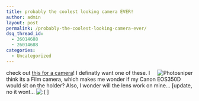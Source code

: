 ```yaml
---
title: probably the coolest looking camera EVER!
author: admin
layout: post
permalink: /probably-the-coolest-looking-camera-ever/
dsq_thread_id:
  - 26014688
  - 26014688
categories:
  - Uncategorized
---
```

<img alt=Photosniper src="http://static.flickr.com/36/125162462\_5b70dac86f\_m.jpg" align=right>check out [this for a camera][1]!&nbsp;I definatly want one of these. I think its a Film camera, which makes me wonder if my Canon EOS350D would sit on the holder? Also, I wonder will the lens work on mine&#8230; [update, no it wont&#8230; <img src="http://blog.lotas-smartman.net/wp-includes/images/smilies/icon_sad.gif" alt=":(" class="wp-smiley" /> ]

 [1]: http://shop.lomography.com/zenit/fotosniper/